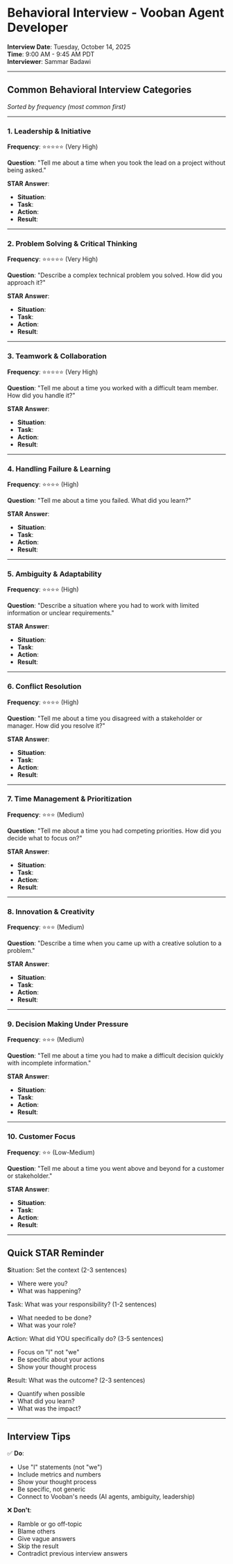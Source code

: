 # Behavioral Interview - Vooban Agent Developer

**Interview Date**: Tuesday, October 14, 2025  
**Time**: 9:00 AM - 9:45 AM PDT  
**Interviewer**: Sammar Badawi

---

## Common Behavioral Interview Categories
*Sorted by frequency (most common first)*

---

### 1. Leadership & Initiative
**Frequency**: ⭐⭐⭐⭐⭐ (Very High)

**Question**: "Tell me about a time when you took the lead on a project without being asked."

**STAR Answer**:
- **Situation**: 
- **Task**: 
- **Action**: 
- **Result**:


---

### 2. Problem Solving & Critical Thinking
**Frequency**: ⭐⭐⭐⭐⭐ (Very High)

**Question**: "Describe a complex technical problem you solved. How did you approach it?"

**STAR Answer**:
- **Situation**: 
- **Task**: 
- **Action**: 
- **Result**:


---

### 3. Teamwork & Collaboration
**Frequency**: ⭐⭐⭐⭐⭐ (Very High)

**Question**: "Tell me about a time you worked with a difficult team member. How did you handle it?"

**STAR Answer**:
- **Situation**: 
- **Task**: 
- **Action**: 
- **Result**:


---

### 4. Handling Failure & Learning
**Frequency**: ⭐⭐⭐⭐ (High)

**Question**: "Tell me about a time you failed. What did you learn?"

**STAR Answer**:
- **Situation**: 
- **Task**: 
- **Action**: 
- **Result**:


---

### 5. Ambiguity & Adaptability
**Frequency**: ⭐⭐⭐⭐ (High)

**Question**: "Describe a situation where you had to work with limited information or unclear requirements."

**STAR Answer**:
- **Situation**: 
- **Task**: 
- **Action**: 
- **Result**:


---

### 6. Conflict Resolution
**Frequency**: ⭐⭐⭐⭐ (High)

**Question**: "Tell me about a time you disagreed with a stakeholder or manager. How did you resolve it?"

**STAR Answer**:
- **Situation**: 
- **Task**: 
- **Action**: 
- **Result**:


---

### 7. Time Management & Prioritization
**Frequency**: ⭐⭐⭐ (Medium)

**Question**: "Tell me about a time you had competing priorities. How did you decide what to focus on?"

**STAR Answer**:
- **Situation**: 
- **Task**: 
- **Action**: 
- **Result**:


---

### 8. Innovation & Creativity
**Frequency**: ⭐⭐⭐ (Medium)

**Question**: "Describe a time when you came up with a creative solution to a problem."

**STAR Answer**:
- **Situation**: 
- **Task**: 
- **Action**: 
- **Result**:


---

### 9. Decision Making Under Pressure
**Frequency**: ⭐⭐⭐ (Medium)

**Question**: "Tell me about a time you had to make a difficult decision quickly with incomplete information."

**STAR Answer**:
- **Situation**: 
- **Task**: 
- **Action**: 
- **Result**:


---

### 10. Customer Focus
**Frequency**: ⭐⭐ (Low-Medium)

**Question**: "Tell me about a time you went above and beyond for a customer or stakeholder."

**STAR Answer**:
- **Situation**: 
- **Task**: 
- **Action**: 
- **Result**:


---

## Quick STAR Reminder

**S**ituation: Set the context (2-3 sentences)
- Where were you?
- What was happening?

**T**ask: What was your responsibility? (1-2 sentences)
- What needed to be done?
- What was your role?

**A**ction: What did YOU specifically do? (3-5 sentences)
- Focus on "I" not "we"
- Be specific about your actions
- Show your thought process

**R**esult: What was the outcome? (2-3 sentences)
- Quantify when possible
- What did you learn?
- What was the impact?

---

## Interview Tips

✅ **Do**:
- Use "I" statements (not "we")
- Include metrics and numbers
- Show your thought process
- Be specific, not generic
- Connect to Vooban's needs (AI agents, ambiguity, leadership)

❌ **Don't**:
- Ramble or go off-topic
- Blame others
- Give vague answers
- Skip the result
- Contradict previous interview answers


